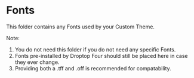 # Fonts

This folder contains any Fonts used by your Custom Theme.

Note:

1. You do not need this folder if you do not need any specific Fonts.
2. Fonts pre-installed by Droptop Four should still be placed here in case they ever change.
3. Providing both a .tff and .off is recommended for compatability.
